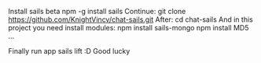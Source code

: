 Install sails beta
npm -g install sails
Continue:
git clone https://github.com/KnightVincv/chat-sails.git
After:
cd chat-sails
And in this project you need install modules:
npm install sails-mongo
npm install MD5
...

Finally run app
sails lift
:D
Good lucky
